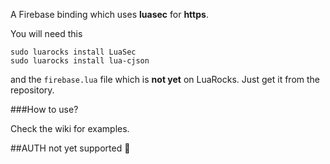 A Firebase binding which uses **luasec** for **https**.

You will need this

```
sudo luarocks install LuaSec
sudo luarocks install lua-cjson
```

and the `firebase.lua` file which is **not yet** on LuaRocks. Just get it from the repository.

###How to use?

Check the wiki for examples.

##AUTH not yet supported :snail: